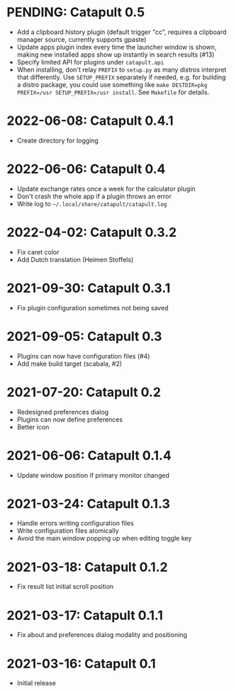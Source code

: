 PENDING: Catapult 0.5
=====================

* Add a clipboard history plugin (default trigger "cc", requires a
  clipboard manager source, currently supports gpaste)
* Update apps plugin index every time the launcher window is shown,
  making new installed apps show up instantly in search results (#13)
* Specify limited API for plugins under `catapult.api`
* When installing, don't relay `PREFIX` to `setup.py` as many distros
  interpret that differently. Use `SETUP_PREFIX` separately if needed,
  e.g. for building a distro package, you could use something like `make
  DESTDIR=pkg PREFIX=/usr SETUP_PREFIX=/usr install`. See `Makefile` for
  details.

2022-06-08: Catapult 0.4.1
==========================

* Create directory for logging

2022-06-06: Catapult 0.4
========================

* Update exchange rates once a week for the calculator plugin
* Don't crash the whole app if a plugin throws an error
* Write log to `~/.local/share/catapult/catapult.log`

2022-04-02: Catapult 0.3.2
==========================

* Fix caret color
* Add Dutch translation (Heimen Stoffels)

2021-09-30: Catapult 0.3.1
==========================

* Fix plugin configuration sometimes not being saved

2021-09-05: Catapult 0.3
========================

* Plugins can now have configuration files (#4)
* Add make build target (scabala, #2)

2021-07-20: Catapult 0.2
========================

* Redesigned preferences dialog
* Plugins can now define preferences
* Better icon

2021-06-06: Catapult 0.1.4
==========================

* Update window position if primary monitor changed

2021-03-24: Catapult 0.1.3
==========================

* Handle errors writing configuration files
* Write configuration files atomically
* Avoid the main window popping up when editing toggle key

2021-03-18: Catapult 0.1.2
==========================

* Fix result list initial scroll position

2021-03-17: Catapult 0.1.1
==========================

* Fix about and preferences dialog modality and positioning

2021-03-16: Catapult 0.1
========================

* Initial release
